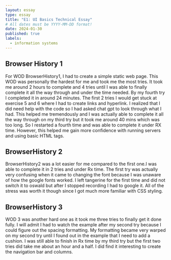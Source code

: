 ```yaml
---
layout: essay
type: essay
title: "E1: UI Basics Technical Essay"
# All dates must be YYYY-MM-DD format!
date: 2024-01-30
published: true
labels:
  - information systems
---
```


## Browser History 1

For WOD BrowserHistory1, I had to create a simple static web page. This WOD was personally the hardest for me and took me the most tries. It took me around 2 hours to complete and 4 tries until I was able to finally complete it all the way through and under the time needed. By my fourth try I completed it in around 24 minutes. The first 2 tries I would get stuck at exercise 5 and 6 where I had to create links and hyperlink. I realized that I did need help with the code so I had asked chat gpt to look through what I had. This helped me tremendously and I was actually able to complete it all the way through on my third try but it took me around 40 mins which was too long. So I restarted a fourth time and was able to complete it under RX time. However, this helped me gain more confidence with running servers and using basic HTML tags.

## BrowserHistory 2

BrowserHistory2 was a lot easier for me compared to the first one.I was able to complete it in 2 tries and under Rx time. The first try was actually very confusing when it came to changing the font because I was unaware of how the google fonts worked. I left tangerine for the first time and did not switch it to oswald but after I stopped recording I had to google it. All of the stress was worth it though since I got much more familiar with CSS styling.

## BrowserHistory 3

WOD 3 was another hard one as it took me three tries to finally get it done fully. I will admit I had to watch the example after my second try because I could figure out the spacing formatting. My formatting became very warped on my second try until I found out in the example that I need to add a cushion. I was still able to finish in Rx time by my third try but the first two tries did take me about an hour and a half. I did find it interesting to create the navigation bar and columns.
